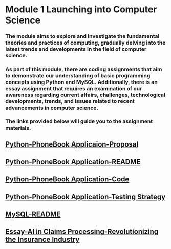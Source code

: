 # Module 1 Launching into Computer Science

### The module aims to explore and investigate the fundamental theories and practices of computing, gradually delving into the latest trends and developments in the field of computer science.

### As part of this module, there are coding assignments that aim to demonstrate our understanding of basic programming concepts using Python and MySQL. Additionally, there is an essay assignment that requires an examination of our awareness regarding current affairs, challenges, technological developments, trends, and issues related to recent advancements in computer science.

### The links provided below will guide you to the assignment materials. 

## [Python-PhoneBook Applicaion-Proposal](/pdf/Module01_Python_Phonebook_Presu.pdf)
## [Python-PhoneBook Application-README](/pdf/Module01_Python_Phonebook_README.pdf)
## [Python-PhoneBook Application-Code](/pdf/Module01_Python_Phonebook_Jupyter.pdf)
## [Python-PhoneBook Application-Testing Strategy](/pdf/Module01_Python_Phonebook_TestingStrategy.pdf)

## [MySQL-README](/pdf/Module01_MySQL_README.pdf)

## [Essay-AI in Claims Processing-Revolutionizing the Insurance Industry](https://helenhelene.github.io/heleneportfolio/Module01_AI_InsurClaims.pdf)


